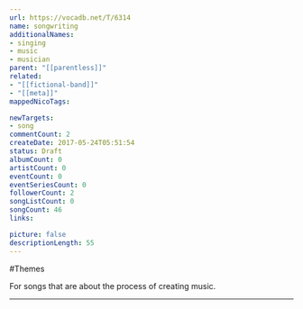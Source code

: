 ```yaml
---
url: https://vocadb.net/T/6314
name: songwriting
additionalNames: 
- singing
- music
- musician
parent: "[[parentless]]"
related:
- "[[fictional-band]]"
- "[[meta]]"
mappedNicoTags:

newTargets:
- song
commentCount: 2
createDate: 2017-05-24T05:51:54
status: Draft
albumCount: 0
artistCount: 0
eventCount: 0
eventSeriesCount: 0
followerCount: 2
songListCount: 0
songCount: 46
links: 

picture: false
descriptionLength: 55
---
```


#Themes

For songs that are about the process of creating music.

---


